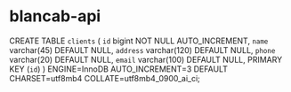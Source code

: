 # blancab-api

CREATE TABLE `clients` (
  `id` bigint NOT NULL AUTO_INCREMENT,
  `name` varchar(45) DEFAULT NULL,
  `address` varchar(120) DEFAULT NULL,
  `phone` varchar(20) DEFAULT NULL,
  `email` varchar(100) DEFAULT NULL,
  PRIMARY KEY (`id`)
) ENGINE=InnoDB AUTO_INCREMENT=3 DEFAULT CHARSET=utf8mb4 COLLATE=utf8mb4_0900_ai_ci;
